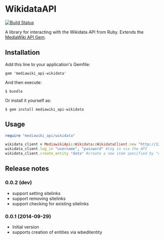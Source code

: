 # WikidataAPI

[![Build Status](https://api.travis-ci.org/wmde/WikidataApiGem.png?branch=master)](http://travis-ci.org/wmde/WikidataApiGem)

A library for interacting with the Wikidata API from Ruby.
Extends the [MediaWiki API Gem](https://github.com/wikimedia/mediawiki-ruby-api).

## Installation

Add this line to your application's Gemfile:

    gem 'mediawiki_api-wikidata'

And then execute:

    $ bundle

Or install it yourself as:

    $ gem install mediawiki_api-wikidata

## Usage

```ruby
require "mediawiki_api/wikidata"

wikidata_client = MediawikiApi::Wikidata::WikidataClient.new "http://127.0.0.1/w/api.php" #instantiate new client
wikidata_client.log_in "username", "password" #log in via the API
wikidata_client.create_entity "data" #create a new item specified by "data"
```

## Release notes

### 0.0.2 (dev)

- support setting sitelinks
- support removing sitelinks
- support checking for existing sitelinks

### 0.0.1 (2014-09-29)

- Initial version
- supports creation of entities via wbeditentity
